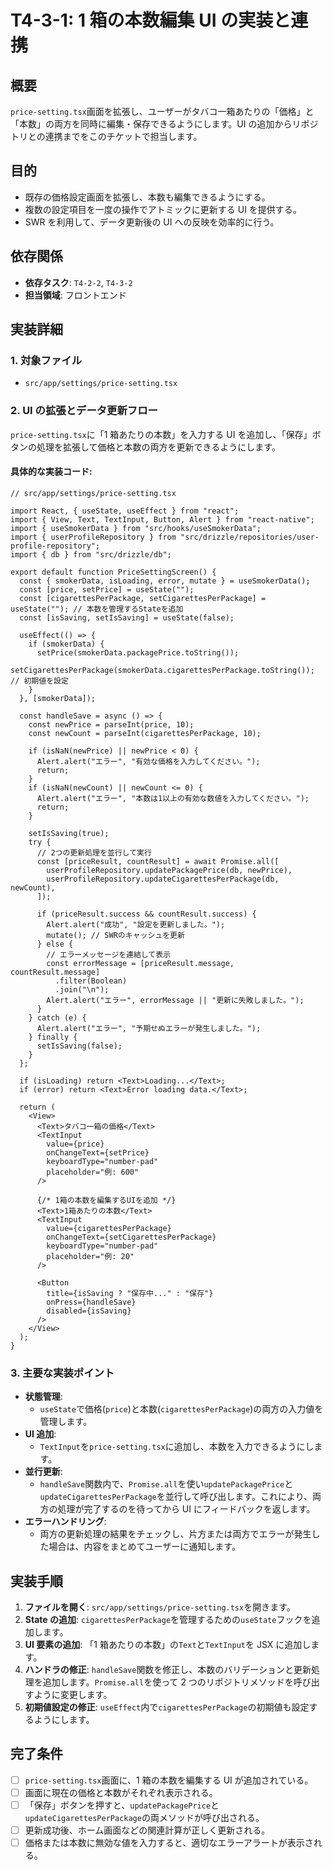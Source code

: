# T4-3-1: 1 箱の本数編集 UI の実装と連携

## 概要

`price-setting.tsx`画面を拡張し、ユーザーがタバコ一箱あたりの「価格」と「本数」の両方を同時に編集・保存できるようにします。UI の追加からリポジトリとの連携までをこのチケットで担当します。

## 目的

- 既存の価格設定画面を拡張し、本数も編集できるようにする。
- 複数の設定項目を一度の操作でアトミックに更新する UI を提供する。
- SWR を利用して、データ更新後の UI への反映を効率的に行う。

## 依存関係

- **依存タスク**: `T4-2-2`, `T4-3-2`
- **担当領域**: フロントエンド

## 実装詳細

### 1. 対象ファイル

- `src/app/settings/price-setting.tsx`

### 2. UI の拡張とデータ更新フロー

`price-setting.tsx`に「1 箱あたりの本数」を入力する UI を追加し、「保存」ボタンの処理を拡張して価格と本数の両方を更新できるようにします。

#### 具体的な実装コード:

```tsx
// src/app/settings/price-setting.tsx

import React, { useState, useEffect } from "react";
import { View, Text, TextInput, Button, Alert } from "react-native";
import { useSmokerData } from "src/hooks/useSmokerData";
import { userProfileRepository } from "src/drizzle/repositories/user-profile-repository";
import { db } from "src/drizzle/db";

export default function PriceSettingScreen() {
  const { smokerData, isLoading, error, mutate } = useSmokerData();
  const [price, setPrice] = useState("");
  const [cigarettesPerPackage, setCigarettesPerPackage] = useState(""); // 本数を管理するStateを追加
  const [isSaving, setIsSaving] = useState(false);

  useEffect(() => {
    if (smokerData) {
      setPrice(smokerData.packagePrice.toString());
      setCigarettesPerPackage(smokerData.cigarettesPerPackage.toString()); // 初期値を設定
    }
  }, [smokerData]);

  const handleSave = async () => {
    const newPrice = parseInt(price, 10);
    const newCount = parseInt(cigarettesPerPackage, 10);

    if (isNaN(newPrice) || newPrice < 0) {
      Alert.alert("エラー", "有効な価格を入力してください。");
      return;
    }
    if (isNaN(newCount) || newCount <= 0) {
      Alert.alert("エラー", "本数は1以上の有効な数値を入力してください。");
      return;
    }

    setIsSaving(true);
    try {
      // 2つの更新処理を並行して実行
      const [priceResult, countResult] = await Promise.all([
        userProfileRepository.updatePackagePrice(db, newPrice),
        userProfileRepository.updateCigarettesPerPackage(db, newCount),
      ]);

      if (priceResult.success && countResult.success) {
        Alert.alert("成功", "設定を更新しました。");
        mutate(); // SWRのキャッシュを更新
      } else {
        // エラーメッセージを連結して表示
        const errorMessage = [priceResult.message, countResult.message]
          .filter(Boolean)
          .join("\n");
        Alert.alert("エラー", errorMessage || "更新に失敗しました。");
      }
    } catch (e) {
      Alert.alert("エラー", "予期せぬエラーが発生しました。");
    } finally {
      setIsSaving(false);
    }
  };

  if (isLoading) return <Text>Loading...</Text>;
  if (error) return <Text>Error loading data.</Text>;

  return (
    <View>
      <Text>タバコ一箱の価格</Text>
      <TextInput
        value={price}
        onChangeText={setPrice}
        keyboardType="number-pad"
        placeholder="例: 600"
      />

      {/* 1箱の本数を編集するUIを追加 */}
      <Text>1箱あたりの本数</Text>
      <TextInput
        value={cigarettesPerPackage}
        onChangeText={setCigarettesPerPackage}
        keyboardType="number-pad"
        placeholder="例: 20"
      />

      <Button
        title={isSaving ? "保存中..." : "保存"}
        onPress={handleSave}
        disabled={isSaving}
      />
    </View>
  );
}
```

### 3. 主要な実装ポイント

- **状態管理**:
  - `useState`で価格(`price`)と本数(`cigarettesPerPackage`)の両方の入力値を管理します。
- **UI 追加**:
  - `TextInput`を`price-setting.tsx`に追加し、本数を入力できるようにします。
- **並行更新**:
  - `handleSave`関数内で、`Promise.all`を使い`updatePackagePrice`と`updateCigarettesPerPackage`を並行して呼び出します。これにより、両方の処理が完了するのを待ってから UI にフィードバックを返します。
- **エラーハンドリング**:
  - 両方の更新処理の結果をチェックし、片方または両方でエラーが発生した場合は、内容をまとめてユーザーに通知します。

## 実装手順

1. **ファイルを開く**: `src/app/settings/price-setting.tsx`を開きます。
2. **State の追加**: `cigarettesPerPackage`を管理するための`useState`フックを追加します。
3. **UI 要素の追加**: 「1 箱あたりの本数」の`Text`と`TextInput`を JSX に追加します。
4. **ハンドラの修正**: `handleSave`関数を修正し、本数のバリデーションと更新処理を追加します。`Promise.all`を使って 2 つのリポジトリメソッドを呼び出すように変更します。
5. **初期値設定の修正**: `useEffect`内で`cigarettesPerPackage`の初期値も設定するようにします。

## 完了条件

- [ ] `price-setting.tsx`画面に、1 箱の本数を編集する UI が追加されている。
- [ ] 画面に現在の価格と本数がそれぞれ表示される。
- [ ] 「保存」ボタンを押すと、`updatePackagePrice`と`updateCigarettesPerPackage`の両メソッドが呼び出される。
- [ ] 更新成功後、ホーム画面などの関連計算が正しく更新される。
- [ ] 価格または本数に無効な値を入力すると、適切なエラーアラートが表示される。
